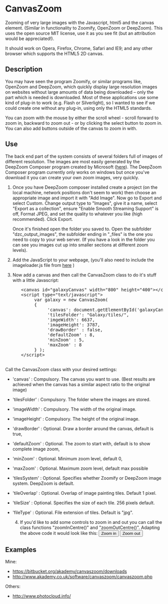 CanvasZoom
==========

Zooming of very large images with the Javascript, html5 and the canvas element. (Similar in functionality to Zoomify, OpenZoom or DeepZoom). This uses the open source MIT license, use it as you see fit (but an attribution would be appreciated!).

It should work on Opera, Firefox, Chrome, Safari and IE9; and any other browser which supports the HTML5 2D canvas.


Description
-----------

You may have seen the program Zoomify, or similar programs like, OpenZoom and DeepZoom, which quickly display large resolution images on websites without large amounts of data being downloaded – only the part which is needed is downloaded. Most of these applications use some kind of plug-in to work (e.g. Flash or Silverlight), so I wanted to see if we could create one without any plug-in, using only the HTML5 standards.

You can zoom with the mouse by either the scroll wheel - scroll forward to zoom in, backward to zoom out - or by clicking the select button to zoom in. You can also add buttons outside of the canvas to zoom in with.


Use
-----------

The back end part of the system consists of several folders full of images of different resolution. The images are most easily generated by the DeepZoom Composer program created by Microsoft ([here](http://www.microsoft.com/download/en/details.aspx?displaylang=en&id=24819)). The DeepZoom Composer program currently only works on windows but once you've download it you can create your own zoom images, very quickly.

   1. Once you have DeepZoom composer installed create a project (on the local machine, network positions don't seem to work) then choose an appropriate image and import it with "Add Image". Now go to Export and select Custom. Change output type to "Images", give it a name, select "Export as a collection", ensure "Enable Smooth Streaming Support" is off, Format JPEG, and set the quality to whatever you like (high recommended). Click Export.

      Once it's finished open the folder you saved to. Open the subfolder "dzc_output_images", the subfolder ending in "_files" is the one you need to copy to your web server. (If you have a look in the folder you can see you images cut up into smaller sections at different zoom levels).

   2. Add the JavaScript to your webpage,  (you'll also need to include the imageloader.js file from [here](https://bitbucket.org/akademy/imageloader) )

      <script type="text/javascript" src="imageloader.js"></script>
      <script type="text/javascript" src="canvaszoom.js"></script>

   3. Now add a canvas and then call the CanvasZoom class to do it's stuff with a little Javascript:

   <pre>
      &lt;canvas id="galaxyCanvas" width="800" height="400">&lt;/canvas>
      &lt;script type="text/javascript">
           var galaxy = new CanvasZoom( 
           {
                'canvas': document.getElementById('galaxyCanvas'),
                'tilesFolder': "Galaxy/tiles/",
                'imgeWidth': 6637,
                'imageHeight': 3787,
                'drawBorder' : false,
                'defaultZoom' : 8,
                'minZoom' : 5,
                'maxZoom' : 8
           } );
      &lt;/script>
   </pre>

   Call the CanvasZoom class with your desired settings:

* 'canvas' : Compulsory. The canvas you want to use. (Best results are achieved when the canvas has a similar aspect ratio to the original image)
* 'tilesFolder' : Compulsory. The folder where the images are stored.
* 'imageWidth' : Compulsory. The width of the original image.
* 'imageHeight' : Compulsory. The height of the original image.
* 'drawBorder' : Optional. Draw a border around the canvas, default is true,

* 'defaultZoom' : Optional. The zoom to start with, default is to show complete image zoom,
* 'minZoom' : Optional. Minimum zoom level, default 0,
* 'maxZoom' : Optional. Maximum zoom level, default max possible

* 'tilesSystem' : Optional. Specifies whether Zoomify or DeepZoom image system. DeepZoom is default.
* 'tileOverlap' : Optional. Overlap of image painting tiles. Default 1 pixel.
* 'tileSize' : Optional. Specifies the size of each tile. 256 pixels default.
* 'fileType' : Optional. File extension of tiles. Default is "jpg".

   4. If you'd like to add some controls to zoom in and out you can call the class functions "zoomInCentre()" and "zoomOutCentre()". Adapting the above code it would look like this:
      <input type="button" value="Zoom in" onclick="galaxy.zoomInCentre()"/>
      <input type="button" value="Zoom out" onclick="galaxy.zoomOutCentre()"/>

Examples
---------
Mine:

 * https://bitbucket.org/akademy/canvaszoom/downloads
 * http://www.akademy.co.uk/software/canvaszoom/canvaszoom.php

Others:

 * http://www.photocloud.info/


